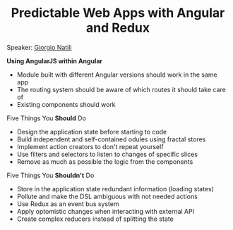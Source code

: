 <h1 align="center">Predictable Web Apps with Angular and Redux</h1>

Speaker: [Giorgio Natili](https://twitter.com/giorgionatili)

**Using AngularJS within Angular**
- Module built with different Angular versions should work in the same app
- The routing system should be aware of which routes it should take care of
- Existing components should work

Five Things You **Should** Do
- Design the application state before starting to code
- Build independent and self-contained odules using fractal stores
- Implement action creators to don't repeat yourself
- Use filters and selectors to listen to changes of specific slices
- Remove as much as possible the logic from the components

Five Things You **Shouldn't** Do
- Store in the application state redundant information (loading states)
- Pollute and make the DSL ambiguous with not needed actions
- Use Redux as an event bus system
- Apply optomistic changes when interacting with external API
- Create complex reducers instead of splitting the state